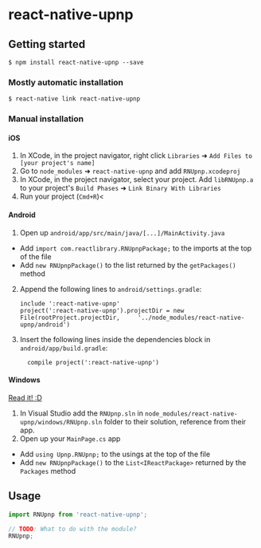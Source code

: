 
# react-native-upnp

## Getting started

`$ npm install react-native-upnp --save`

### Mostly automatic installation

`$ react-native link react-native-upnp`

### Manual installation


#### iOS

1. In XCode, in the project navigator, right click `Libraries` ➜ `Add Files to [your project's name]`
2. Go to `node_modules` ➜ `react-native-upnp` and add `RNUpnp.xcodeproj`
3. In XCode, in the project navigator, select your project. Add `libRNUpnp.a` to your project's `Build Phases` ➜ `Link Binary With Libraries`
4. Run your project (`Cmd+R`)<

#### Android

1. Open up `android/app/src/main/java/[...]/MainActivity.java`
  - Add `import com.reactlibrary.RNUpnpPackage;` to the imports at the top of the file
  - Add `new RNUpnpPackage()` to the list returned by the `getPackages()` method
2. Append the following lines to `android/settings.gradle`:
  	```
  	include ':react-native-upnp'
  	project(':react-native-upnp').projectDir = new File(rootProject.projectDir, 	'../node_modules/react-native-upnp/android')
  	```
3. Insert the following lines inside the dependencies block in `android/app/build.gradle`:
  	```
      compile project(':react-native-upnp')
  	```

#### Windows
[Read it! :D](https://github.com/ReactWindows/react-native)

1. In Visual Studio add the `RNUpnp.sln` in `node_modules/react-native-upnp/windows/RNUpnp.sln` folder to their solution, reference from their app.
2. Open up your `MainPage.cs` app
  - Add `using Upnp.RNUpnp;` to the usings at the top of the file
  - Add `new RNUpnpPackage()` to the `List<IReactPackage>` returned by the `Packages` method


## Usage
```javascript
import RNUpnp from 'react-native-upnp';

// TODO: What to do with the module?
RNUpnp;
```
  